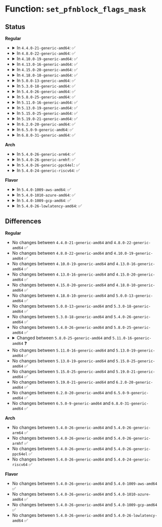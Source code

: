 # Function: <code>set_pfnblock_flags_mask</code>

## Status
<b>Regular</b>
<ul>
<li>
<details>
<summary>In <code>4.4.0-21-generic-amd64</code>: ✅</summary>

```c
void set_pfnblock_flags_mask(struct page * page, long unsigned int flags, long unsigned int pfn, long unsigned int end_bitidx, long unsigned int mask)
```

```json
{
  "name": "set_pfnblock_flags_mask",
  "collision_type": "Unique Global",
  "inline_type": "No",
  "funcs": [
    {
      "addr": 18446744071580504960,
      "name": "set_pfnblock_flags_mask",
      "external": true,
      "loc": "mm/page_alloc.c:6463",
      "file": "mm/page_alloc.c",
      "inline": "seen, unknown",
      "caller_inline": [],
      "caller_func": [
        "mm/page_alloc.c:set_pageblock_migratetype",
        "mm/compaction.c:__reset_isolation_suitable",
        "mm/compaction.c:update_pageblock_skip"
      ]
    }
  ],
  "symbols": [
    {
      "addr": 18446744071580504960,
      "name": "set_pfnblock_flags_mask",
      "section": ".text",
      "bind": "STB_GLOBAL",
      "size": 126
    }
  ]
}
```
</details>
</li>
<li>
<details>
<summary>In <code>4.8.0-22-generic-amd64</code>: ✅</summary>

```c
void set_pfnblock_flags_mask(struct page * page, long unsigned int flags, long unsigned int pfn, long unsigned int end_bitidx, long unsigned int mask)
```

```json
{
  "name": "set_pfnblock_flags_mask",
  "collision_type": "Unique Global",
  "inline_type": "No",
  "funcs": [
    {
      "addr": 18446744071580581808,
      "name": "set_pfnblock_flags_mask",
      "external": true,
      "loc": "mm/page_alloc.c:415",
      "file": "mm/page_alloc.c",
      "inline": "seen, unknown",
      "caller_inline": [],
      "caller_func": [
        "mm/page_alloc.c:set_pageblock_migratetype",
        "mm/compaction.c:update_pageblock_skip",
        "mm/compaction.c:__reset_isolation_suitable"
      ]
    }
  ],
  "symbols": [
    {
      "addr": 18446744071580581808,
      "name": "set_pfnblock_flags_mask",
      "section": ".text",
      "bind": "STB_GLOBAL",
      "size": 131
    }
  ]
}
```
</details>
</li>
<li>
<details>
<summary>In <code>4.10.0-19-generic-amd64</code>: ✅</summary>

```c
void set_pfnblock_flags_mask(struct page * page, long unsigned int flags, long unsigned int pfn, long unsigned int end_bitidx, long unsigned int mask)
```

```json
{
  "name": "set_pfnblock_flags_mask",
  "collision_type": "Unique Global",
  "inline_type": "No",
  "funcs": [
    {
      "addr": 18446744071580648320,
      "name": "set_pfnblock_flags_mask",
      "external": true,
      "loc": "mm/page_alloc.c:420",
      "file": "mm/page_alloc.c",
      "inline": "seen, unknown",
      "caller_inline": [],
      "caller_func": [
        "mm/page_alloc.c:set_pageblock_migratetype",
        "mm/compaction.c:update_pageblock_skip",
        "mm/compaction.c:__reset_isolation_suitable"
      ]
    }
  ],
  "symbols": [
    {
      "addr": 18446744071580648320,
      "name": "set_pfnblock_flags_mask",
      "section": ".text",
      "bind": "STB_GLOBAL",
      "size": 131
    }
  ]
}
```
</details>
</li>
<li>
<details>
<summary>In <code>4.13.0-16-generic-amd64</code>: ✅</summary>

```c
void set_pfnblock_flags_mask(struct page * page, long unsigned int flags, long unsigned int pfn, long unsigned int end_bitidx, long unsigned int mask)
```

```json
{
  "name": "set_pfnblock_flags_mask",
  "collision_type": "Unique Global",
  "inline_type": "No",
  "funcs": [
    {
      "addr": 18446744071580680672,
      "name": "set_pfnblock_flags_mask",
      "external": true,
      "loc": "mm/page_alloc.c:436",
      "file": "mm/page_alloc.c",
      "inline": "seen, unknown",
      "caller_inline": [],
      "caller_func": [
        "mm/page_alloc.c:set_pageblock_migratetype",
        "mm/compaction.c:update_pageblock_skip",
        "mm/compaction.c:__reset_isolation_suitable"
      ]
    }
  ],
  "symbols": [
    {
      "addr": 18446744071580680672,
      "name": "set_pfnblock_flags_mask",
      "section": ".text",
      "bind": "STB_GLOBAL",
      "size": 123
    }
  ]
}
```
</details>
</li>
<li>
<details>
<summary>In <code>4.15.0-20-generic-amd64</code>: ✅</summary>

```c
void set_pfnblock_flags_mask(struct page * page, long unsigned int flags, long unsigned int pfn, long unsigned int end_bitidx, long unsigned int mask)
```

```json
{
  "name": "set_pfnblock_flags_mask",
  "collision_type": "Unique Global",
  "inline_type": "No",
  "funcs": [
    {
      "addr": 18446744071580765360,
      "name": "set_pfnblock_flags_mask",
      "external": true,
      "loc": "mm/page_alloc.c:451",
      "file": "mm/page_alloc.c",
      "inline": "seen, unknown",
      "caller_inline": [],
      "caller_func": [
        "mm/page_alloc.c:set_pageblock_migratetype",
        "mm/compaction.c:update_pageblock_skip",
        "mm/compaction.c:__reset_isolation_suitable"
      ]
    }
  ],
  "symbols": [
    {
      "addr": 18446744071580765360,
      "name": "set_pfnblock_flags_mask",
      "section": ".text",
      "bind": "STB_GLOBAL",
      "size": 132
    }
  ]
}
```
</details>
</li>
<li>
<details>
<summary>In <code>4.18.0-10-generic-amd64</code>: ✅</summary>

```c
void set_pfnblock_flags_mask(struct page * page, long unsigned int flags, long unsigned int pfn, long unsigned int end_bitidx, long unsigned int mask)
```

```json
{
  "name": "set_pfnblock_flags_mask",
  "collision_type": "Unique Global",
  "inline_type": "No",
  "funcs": [
    {
      "addr": 18446744071580901584,
      "name": "set_pfnblock_flags_mask",
      "external": true,
      "loc": "mm/page_alloc.c:412",
      "file": "mm/page_alloc.c",
      "inline": "seen, unknown",
      "caller_inline": [],
      "caller_func": [
        "mm/page_alloc.c:set_pageblock_migratetype",
        "mm/compaction.c:update_pageblock_skip",
        "mm/compaction.c:__reset_isolation_suitable"
      ]
    }
  ],
  "symbols": [
    {
      "addr": 18446744071580901584,
      "name": "set_pfnblock_flags_mask",
      "section": ".text",
      "bind": "STB_GLOBAL",
      "size": 140
    }
  ]
}
```
</details>
</li>
<li>
<details>
<summary>In <code>5.0.0-13-generic-amd64</code>: ✅</summary>

```c
void set_pfnblock_flags_mask(struct page * page, long unsigned int flags, long unsigned int pfn, long unsigned int end_bitidx, long unsigned int mask)
```

```json
{
  "name": "set_pfnblock_flags_mask",
  "collision_type": "Unique Global",
  "inline_type": "No",
  "funcs": [
    {
      "addr": 18446744071580976032,
      "name": "set_pfnblock_flags_mask",
      "external": true,
      "loc": "mm/page_alloc.c:456",
      "file": "mm/page_alloc.c",
      "inline": "seen, unknown",
      "caller_inline": [],
      "caller_func": [
        "mm/page_alloc.c:set_pageblock_migratetype",
        "mm/compaction.c:update_pageblock_skip",
        "mm/compaction.c:__reset_isolation_suitable"
      ]
    }
  ],
  "symbols": [
    {
      "addr": 18446744071580976032,
      "name": "set_pfnblock_flags_mask",
      "section": ".text",
      "bind": "STB_GLOBAL",
      "size": 136
    }
  ]
}
```
</details>
</li>
<li>
<details>
<summary>In <code>5.3.0-18-generic-amd64</code>: ✅</summary>

```c
void set_pfnblock_flags_mask(struct page * page, long unsigned int flags, long unsigned int pfn, long unsigned int end_bitidx, long unsigned int mask)
```

```json
{
  "name": "set_pfnblock_flags_mask",
  "collision_type": "Unique Global",
  "inline_type": "No",
  "funcs": [
    {
      "addr": 18446744071581394832,
      "name": "set_pfnblock_flags_mask",
      "external": true,
      "loc": "mm/page_alloc.c:518",
      "file": "mm/page_alloc.c",
      "inline": "seen, unknown",
      "caller_inline": [],
      "caller_func": [
        "mm/compaction.c:compact_zone",
        "mm/compaction.c:compaction_alloc",
        "mm/compaction.c:fast_isolate_freepages",
        "mm/compaction.c:isolate_migratepages_block",
        "mm/compaction.c:isolate_migratepages_block",
        "mm/compaction.c:__reset_isolation_pfn",
        "mm/compaction.c:__reset_isolation_pfn",
        "mm/page_alloc.c:set_pageblock_migratetype"
      ]
    }
  ],
  "symbols": [
    {
      "addr": 18446744071581394832,
      "name": "set_pfnblock_flags_mask",
      "section": ".text",
      "bind": "STB_GLOBAL",
      "size": 132
    }
  ]
}
```
</details>
</li>
<li>
<details>
<summary>In <code>5.4.0-26-generic-amd64</code>: ✅</summary>

```c
void set_pfnblock_flags_mask(struct page * page, long unsigned int flags, long unsigned int pfn, long unsigned int end_bitidx, long unsigned int mask)
```

```json
{
  "name": "set_pfnblock_flags_mask",
  "collision_type": "Unique Global",
  "inline_type": "No",
  "funcs": [
    {
      "addr": 18446744071581455824,
      "name": "set_pfnblock_flags_mask",
      "external": true,
      "loc": "mm/page_alloc.c:505",
      "file": "mm/page_alloc.c",
      "inline": "seen, unknown",
      "caller_inline": [],
      "caller_func": [
        "mm/compaction.c:compact_zone",
        "mm/compaction.c:compaction_alloc",
        "mm/compaction.c:fast_isolate_freepages",
        "mm/compaction.c:isolate_migratepages_block",
        "mm/compaction.c:isolate_migratepages_block",
        "mm/compaction.c:__reset_isolation_pfn",
        "mm/compaction.c:__reset_isolation_pfn",
        "mm/page_alloc.c:set_pageblock_migratetype"
      ]
    }
  ],
  "symbols": [
    {
      "addr": 18446744071581455824,
      "name": "set_pfnblock_flags_mask",
      "section": ".text",
      "bind": "STB_GLOBAL",
      "size": 132
    }
  ]
}
```
</details>
</li>
<li>
<details>
<summary>In <code>5.8.0-25-generic-amd64</code>: ✅</summary>

```c
void set_pfnblock_flags_mask(struct page * page, long unsigned int flags, long unsigned int pfn, long unsigned int end_bitidx, long unsigned int mask)
```

```json
{
  "name": "set_pfnblock_flags_mask",
  "collision_type": "Unique Global",
  "inline_type": "No",
  "funcs": [
    {
      "addr": 18446744071581660592,
      "name": "set_pfnblock_flags_mask",
      "external": true,
      "loc": "mm/page_alloc.c:504",
      "file": "mm/page_alloc.c",
      "inline": "seen, unknown",
      "caller_inline": [],
      "caller_func": [
        "mm/compaction.c:fast_find_migrateblock",
        "mm/compaction.c:isolate_freepages",
        "mm/compaction.c:fast_isolate_freepages",
        "mm/compaction.c:isolate_migratepages_block",
        "mm/compaction.c:isolate_migratepages_block",
        "mm/compaction.c:__reset_isolation_pfn",
        "mm/compaction.c:__reset_isolation_pfn",
        "mm/page_alloc.c:__isolate_free_page",
        "mm/page_alloc.c:unreserve_highatomic_pageblock",
        "mm/page_alloc.c:steal_suitable_fallback",
        "mm/page_alloc.c:steal_suitable_fallback"
      ]
    }
  ],
  "symbols": [
    {
      "addr": 18446744071581660592,
      "name": "set_pfnblock_flags_mask",
      "section": ".text",
      "bind": "STB_GLOBAL",
      "size": 137
    }
  ]
}
```
</details>
</li>
<li>
<details>
<summary>In <code>5.11.0-16-generic-amd64</code>: ✅</summary>

```c
void set_pfnblock_flags_mask(struct page * page, long unsigned int flags, long unsigned int pfn, long unsigned int mask)
```

```json
{
  "name": "set_pfnblock_flags_mask",
  "collision_type": "Unique Global",
  "inline_type": "No",
  "funcs": [
    {
      "addr": 18446744071581708800,
      "name": "set_pfnblock_flags_mask",
      "external": true,
      "loc": "mm/page_alloc.c:506",
      "file": "mm/page_alloc.c",
      "inline": "seen, unknown",
      "caller_inline": [],
      "caller_func": [
        "mm/compaction.c:fast_find_migrateblock",
        "mm/compaction.c:isolate_freepages",
        "mm/compaction.c:fast_isolate_freepages",
        "mm/compaction.c:isolate_migratepages_block",
        "mm/compaction.c:isolate_migratepages_block",
        "mm/compaction.c:__reset_isolation_pfn",
        "mm/compaction.c:__reset_isolation_pfn",
        "mm/page_alloc.c:__isolate_free_page",
        "mm/page_alloc.c:unreserve_highatomic_pageblock",
        "mm/page_alloc.c:steal_suitable_fallback",
        "mm/page_alloc.c:steal_suitable_fallback"
      ]
    }
  ],
  "symbols": [
    {
      "addr": 18446744071581708800,
      "name": "set_pfnblock_flags_mask",
      "section": ".text",
      "bind": "STB_GLOBAL",
      "size": 127
    }
  ]
}
```
</details>
</li>
<li>
<details>
<summary>In <code>5.13.0-19-generic-amd64</code>: ✅</summary>

```c
void set_pfnblock_flags_mask(struct page * page, long unsigned int flags, long unsigned int pfn, long unsigned int mask)
```

```json
{
  "name": "set_pfnblock_flags_mask",
  "collision_type": "Unique Global",
  "inline_type": "No",
  "funcs": [
    {
      "addr": 18446744071581729616,
      "name": "set_pfnblock_flags_mask",
      "external": true,
      "loc": "mm/page_alloc.c:528",
      "file": "mm/page_alloc.c",
      "inline": "seen, unknown",
      "caller_inline": [],
      "caller_func": [
        "mm/compaction.c:fast_find_migrateblock",
        "mm/compaction.c:isolate_freepages",
        "mm/compaction.c:isolate_migratepages_block",
        "mm/compaction.c:isolate_migratepages_block",
        "mm/compaction.c:__reset_isolation_pfn",
        "mm/compaction.c:__reset_isolation_pfn",
        "mm/page_alloc.c:__isolate_free_page",
        "mm/page_alloc.c:unreserve_highatomic_pageblock",
        "mm/page_alloc.c:steal_suitable_fallback",
        "mm/page_alloc.c:steal_suitable_fallback"
      ]
    }
  ],
  "symbols": [
    {
      "addr": 18446744071581729616,
      "name": "set_pfnblock_flags_mask",
      "section": ".text",
      "bind": "STB_GLOBAL",
      "size": 127
    }
  ]
}
```
</details>
</li>
<li>
<details>
<summary>In <code>5.15.0-25-generic-amd64</code>: ✅</summary>

```c
void set_pfnblock_flags_mask(struct page * page, long unsigned int flags, long unsigned int pfn, long unsigned int mask)
```

```json
{
  "name": "set_pfnblock_flags_mask",
  "collision_type": "Unique Global",
  "inline_type": "No",
  "funcs": [
    {
      "addr": 18446744071582003424,
      "name": "set_pfnblock_flags_mask",
      "external": true,
      "loc": "mm/page_alloc.c:531",
      "file": "mm/page_alloc.c",
      "inline": "seen, unknown",
      "caller_inline": [],
      "caller_func": [
        "mm/compaction.c:fast_find_migrateblock",
        "mm/compaction.c:isolate_freepages",
        "mm/compaction.c:isolate_migratepages_block",
        "mm/compaction.c:isolate_migratepages_block",
        "mm/compaction.c:__reset_isolation_pfn",
        "mm/compaction.c:__reset_isolation_pfn",
        "mm/page_alloc.c:__isolate_free_page",
        "mm/page_alloc.c:unreserve_highatomic_pageblock",
        "mm/page_alloc.c:steal_suitable_fallback",
        "mm/page_alloc.c:steal_suitable_fallback"
      ]
    }
  ],
  "symbols": [
    {
      "addr": 18446744071582003424,
      "name": "set_pfnblock_flags_mask",
      "section": ".text",
      "bind": "STB_GLOBAL",
      "size": 127
    }
  ]
}
```
</details>
</li>
<li>
<details>
<summary>In <code>5.19.0-21-generic-amd64</code>: ✅</summary>

```c
void set_pfnblock_flags_mask(struct page * page, long unsigned int flags, long unsigned int pfn, long unsigned int mask)
```

```json
{
  "name": "set_pfnblock_flags_mask",
  "collision_type": "Unique Global",
  "inline_type": "No",
  "funcs": [
    {
      "addr": 18446744071582427760,
      "name": "set_pfnblock_flags_mask",
      "external": true,
      "loc": "mm/page_alloc.c:521",
      "file": "mm/page_alloc.c",
      "inline": "seen, unknown",
      "caller_inline": [],
      "caller_func": [
        "mm/compaction.c:fast_find_migrateblock",
        "mm/compaction.c:isolate_freepages",
        "mm/compaction.c:isolate_migratepages_block",
        "mm/compaction.c:isolate_migratepages_block",
        "mm/compaction.c:__reset_isolation_pfn",
        "mm/page_alloc.c:__isolate_free_page",
        "mm/page_alloc.c:unreserve_highatomic_pageblock",
        "mm/page_alloc.c:steal_suitable_fallback",
        "mm/page_alloc.c:steal_suitable_fallback"
      ]
    }
  ],
  "symbols": [
    {
      "addr": 18446744071582427760,
      "name": "set_pfnblock_flags_mask",
      "section": ".text",
      "bind": "STB_GLOBAL",
      "size": 173
    }
  ]
}
```
</details>
</li>
<li>
<details>
<summary>In <code>6.2.0-20-generic-amd64</code>: ✅</summary>

```c
void set_pfnblock_flags_mask(struct page * page, long unsigned int flags, long unsigned int pfn, long unsigned int mask)
```

```json
{
  "name": "set_pfnblock_flags_mask",
  "collision_type": "Unique Global",
  "inline_type": "No",
  "funcs": [
    {
      "addr": 18446744071582936480,
      "name": "set_pfnblock_flags_mask",
      "external": true,
      "loc": "mm/page_alloc.c:582",
      "file": "mm/page_alloc.c",
      "inline": "seen, unknown",
      "caller_inline": [],
      "caller_func": [
        "mm/compaction.c:fast_find_migrateblock",
        "mm/compaction.c:isolate_freepages",
        "mm/compaction.c:isolate_migratepages_block",
        "mm/compaction.c:isolate_migratepages_block",
        "mm/compaction.c:__reset_isolation_pfn",
        "mm/page_alloc.c:__init_zone_device_page",
        "mm/page_alloc.c:memmap_init_range",
        "mm/page_alloc.c:__isolate_free_page",
        "mm/page_alloc.c:unreserve_highatomic_pageblock",
        "mm/page_alloc.c:steal_suitable_fallback",
        "mm/page_alloc.c:steal_suitable_fallback"
      ]
    }
  ],
  "symbols": [
    {
      "addr": 18446744071582936480,
      "name": "set_pfnblock_flags_mask",
      "section": ".text",
      "bind": "STB_GLOBAL",
      "size": 170
    }
  ]
}
```
</details>
</li>
<li>
<details>
<summary>In <code>6.5.0-9-generic-amd64</code>: ✅</summary>

```c
void set_pfnblock_flags_mask(struct page * page, long unsigned int flags, long unsigned int pfn, long unsigned int mask)
```

```json
{
  "name": "set_pfnblock_flags_mask",
  "collision_type": "Unique Global",
  "inline_type": "No",
  "funcs": [
    {
      "addr": 18446744071583153920,
      "name": "set_pfnblock_flags_mask",
      "external": true,
      "loc": "mm/page_alloc.c:423",
      "file": "mm/page_alloc.c",
      "inline": "seen, unknown",
      "caller_inline": [],
      "caller_func": [
        "mm/compaction.c:isolate_freepages",
        "mm/compaction.c:fast_isolate_freepages",
        "mm/compaction.c:isolate_migratepages_block",
        "mm/compaction.c:isolate_migratepages_block",
        "mm/compaction.c:__reset_isolation_pfn",
        "mm/page_alloc.c:get_page_from_freelist",
        "mm/page_alloc.c:__isolate_free_page",
        "mm/page_alloc.c:unreserve_highatomic_pageblock",
        "mm/page_alloc.c:steal_suitable_fallback",
        "mm/page_alloc.c:steal_suitable_fallback"
      ]
    }
  ],
  "symbols": [
    {
      "addr": 18446744071583153920,
      "name": "set_pfnblock_flags_mask",
      "section": ".text",
      "bind": "STB_GLOBAL",
      "size": 170
    }
  ]
}
```
</details>
</li>
<li>
<details>
<summary>In <code>6.8.0-31-generic-amd64</code>: ✅</summary>

```c
void set_pfnblock_flags_mask(struct page * page, long unsigned int flags, long unsigned int pfn, long unsigned int mask)
```

```json
{
  "name": "set_pfnblock_flags_mask",
  "collision_type": "Unique Global",
  "inline_type": "No",
  "funcs": [
    {
      "addr": 18446744071583337072,
      "name": "set_pfnblock_flags_mask",
      "external": true,
      "loc": "mm/page_alloc.c:405",
      "file": "mm/page_alloc.c",
      "inline": "seen, unknown",
      "caller_inline": [],
      "caller_func": [
        "mm/compaction.c:isolate_freepages",
        "mm/compaction.c:fast_isolate_freepages",
        "mm/compaction.c:isolate_migratepages_block",
        "mm/compaction.c:isolate_migratepages_block",
        "mm/compaction.c:__reset_isolation_pfn",
        "mm/page_alloc.c:get_page_from_freelist",
        "mm/page_alloc.c:__isolate_free_page",
        "mm/page_alloc.c:unreserve_highatomic_pageblock",
        "mm/page_alloc.c:steal_suitable_fallback",
        "mm/page_alloc.c:steal_suitable_fallback"
      ]
    }
  ],
  "symbols": [
    {
      "addr": 18446744071583337072,
      "name": "set_pfnblock_flags_mask",
      "section": ".text",
      "bind": "STB_GLOBAL",
      "size": 170
    }
  ]
}
```
</details>
</li>
</ul>
<b>Arch</b>
<ul>
<li>
<details>
<summary>In <code>5.4.0-26-generic-arm64</code>: ✅</summary>

```c
void set_pfnblock_flags_mask(struct page * page, long unsigned int flags, long unsigned int pfn, long unsigned int end_bitidx, long unsigned int mask)
```

```json
{
  "name": "set_pfnblock_flags_mask",
  "collision_type": "Unique Global",
  "inline_type": "No",
  "funcs": [
    {
      "addr": 18446603336492863136,
      "name": "set_pfnblock_flags_mask",
      "external": true,
      "loc": "mm/page_alloc.c:505",
      "file": "mm/page_alloc.c",
      "inline": "seen, unknown",
      "caller_inline": [],
      "caller_func": [
        "mm/compaction.c:compact_zone",
        "mm/compaction.c:compaction_alloc",
        "mm/compaction.c:fast_isolate_freepages",
        "mm/compaction.c:isolate_migratepages_block",
        "mm/compaction.c:isolate_migratepages_block",
        "mm/compaction.c:__reset_isolation_pfn",
        "mm/page_alloc.c:set_pageblock_migratetype"
      ]
    }
  ],
  "symbols": [
    {
      "addr": 18446603336492863136,
      "name": "set_pfnblock_flags_mask",
      "section": ".text",
      "bind": "STB_GLOBAL",
      "size": 204
    }
  ]
}
```
</details>
</li>
<li>
<details>
<summary>In <code>5.4.0-26-generic-armhf</code>: ✅</summary>

```c
void set_pfnblock_flags_mask(struct page * page, long unsigned int flags, long unsigned int pfn, long unsigned int end_bitidx, long unsigned int mask)
```

```json
{
  "name": "set_pfnblock_flags_mask",
  "collision_type": "Unique Global",
  "inline_type": "No",
  "funcs": [
    {
      "addr": 3226662880,
      "name": "set_pfnblock_flags_mask",
      "external": true,
      "loc": "mm/page_alloc.c:505",
      "file": "mm/page_alloc.c",
      "inline": "seen, unknown",
      "caller_inline": [],
      "caller_func": [
        "mm/compaction.c:compact_zone",
        "mm/compaction.c:compaction_alloc",
        "mm/compaction.c:fast_isolate_freepages",
        "mm/compaction.c:isolate_migratepages_block",
        "mm/compaction.c:isolate_migratepages_block",
        "mm/compaction.c:__reset_isolation_pfn",
        "mm/compaction.c:__reset_isolation_pfn",
        "mm/page_alloc.c:set_pageblock_migratetype"
      ]
    }
  ],
  "symbols": [
    {
      "addr": 3226662880,
      "name": "set_pfnblock_flags_mask",
      "section": ".text",
      "bind": "STB_GLOBAL",
      "size": 164
    }
  ]
}
```
</details>
</li>
<li>
<details>
<summary>In <code>5.4.0-26-generic-ppc64el</code>: ✅</summary>

```c
void set_pfnblock_flags_mask(struct page * page, long unsigned int flags, long unsigned int pfn, long unsigned int end_bitidx, long unsigned int mask)
```

```json
{
  "name": "set_pfnblock_flags_mask",
  "collision_type": "Unique Global",
  "inline_type": "No",
  "funcs": [
    {
      "addr": 13835058055286254496,
      "name": "set_pfnblock_flags_mask",
      "external": true,
      "loc": "mm/page_alloc.c:505",
      "file": "mm/page_alloc.c",
      "inline": "seen, unknown",
      "caller_inline": [],
      "caller_func": [
        "mm/compaction.c:compact_zone",
        "mm/compaction.c:compaction_alloc",
        "mm/compaction.c:fast_isolate_freepages",
        "mm/compaction.c:isolate_migratepages_block",
        "mm/compaction.c:isolate_migratepages_block",
        "mm/compaction.c:__reset_isolation_pfn",
        "mm/compaction.c:__reset_isolation_pfn",
        "mm/page_alloc.c:set_pageblock_migratetype"
      ]
    }
  ],
  "symbols": [
    {
      "addr": 13835058055286254496,
      "name": "set_pfnblock_flags_mask",
      "section": ".text",
      "bind": "STB_GLOBAL",
      "size": 244
    }
  ]
}
```
</details>
</li>
<li>
<details>
<summary>In <code>5.4.0-24-generic-riscv64</code>: ✅</summary>

```c
void set_pfnblock_flags_mask(struct page * page, long unsigned int flags, long unsigned int pfn, long unsigned int end_bitidx, long unsigned int mask)
```

```json
{
  "name": "set_pfnblock_flags_mask",
  "collision_type": "Unique Global",
  "inline_type": "No",
  "funcs": [
    {
      "addr": 18446743936272808354,
      "name": "set_pfnblock_flags_mask",
      "external": true,
      "loc": "mm/page_alloc.c:505",
      "file": "mm/page_alloc.c",
      "inline": "seen, unknown",
      "caller_inline": [],
      "caller_func": [
        "mm/compaction.c:compact_zone",
        "mm/compaction.c:compaction_alloc",
        "mm/compaction.c:fast_isolate_freepages",
        "mm/compaction.c:isolate_migratepages_block",
        "mm/compaction.c:isolate_migratepages_block",
        "mm/compaction.c:__reset_isolation_pfn",
        "mm/compaction.c:__reset_isolation_pfn",
        "mm/page_alloc.c:set_pageblock_migratetype"
      ]
    }
  ],
  "symbols": [
    {
      "addr": 18446743936272808354,
      "name": "set_pfnblock_flags_mask",
      "section": ".text",
      "bind": "STB_GLOBAL",
      "size": 164
    }
  ]
}
```
</details>
</li>
</ul>
<b>Flavor</b>
<ul>
<li>
<details>
<summary>In <code>5.4.0-1009-aws-amd64</code>: ✅</summary>

```c
void set_pfnblock_flags_mask(struct page * page, long unsigned int flags, long unsigned int pfn, long unsigned int end_bitidx, long unsigned int mask)
```

```json
{
  "name": "set_pfnblock_flags_mask",
  "collision_type": "Unique Global",
  "inline_type": "No",
  "funcs": [
    {
      "addr": 18446744071581424672,
      "name": "set_pfnblock_flags_mask",
      "external": true,
      "loc": "mm/page_alloc.c:505",
      "file": "mm/page_alloc.c",
      "inline": "seen, unknown",
      "caller_inline": [],
      "caller_func": [
        "mm/compaction.c:compact_zone",
        "mm/compaction.c:compaction_alloc",
        "mm/compaction.c:fast_isolate_freepages",
        "mm/compaction.c:isolate_migratepages_block",
        "mm/compaction.c:isolate_migratepages_block",
        "mm/compaction.c:__reset_isolation_pfn",
        "mm/compaction.c:__reset_isolation_pfn",
        "mm/page_alloc.c:set_pageblock_migratetype"
      ]
    }
  ],
  "symbols": [
    {
      "addr": 18446744071581424672,
      "name": "set_pfnblock_flags_mask",
      "section": ".text",
      "bind": "STB_GLOBAL",
      "size": 132
    }
  ]
}
```
</details>
</li>
<li>
<details>
<summary>In <code>5.4.0-1010-azure-amd64</code>: ✅</summary>

```c
void set_pfnblock_flags_mask(struct page * page, long unsigned int flags, long unsigned int pfn, long unsigned int end_bitidx, long unsigned int mask)
```

```json
{
  "name": "set_pfnblock_flags_mask",
  "collision_type": "Unique Global",
  "inline_type": "No",
  "funcs": [
    {
      "addr": 18446744071581367152,
      "name": "set_pfnblock_flags_mask",
      "external": true,
      "loc": "mm/page_alloc.c:505",
      "file": "mm/page_alloc.c",
      "inline": "seen, unknown",
      "caller_inline": [],
      "caller_func": [
        "mm/compaction.c:compact_zone",
        "mm/compaction.c:compaction_alloc",
        "mm/compaction.c:fast_isolate_freepages",
        "mm/compaction.c:isolate_migratepages_block",
        "mm/compaction.c:isolate_migratepages_block",
        "mm/compaction.c:__reset_isolation_pfn",
        "mm/compaction.c:__reset_isolation_pfn",
        "mm/page_alloc.c:set_pageblock_migratetype"
      ]
    }
  ],
  "symbols": [
    {
      "addr": 18446744071581367152,
      "name": "set_pfnblock_flags_mask",
      "section": ".text",
      "bind": "STB_GLOBAL",
      "size": 132
    }
  ]
}
```
</details>
</li>
<li>
<details>
<summary>In <code>5.4.0-1009-gcp-amd64</code>: ✅</summary>

```c
void set_pfnblock_flags_mask(struct page * page, long unsigned int flags, long unsigned int pfn, long unsigned int end_bitidx, long unsigned int mask)
```

```json
{
  "name": "set_pfnblock_flags_mask",
  "collision_type": "Unique Global",
  "inline_type": "No",
  "funcs": [
    {
      "addr": 18446744071581415872,
      "name": "set_pfnblock_flags_mask",
      "external": true,
      "loc": "mm/page_alloc.c:505",
      "file": "mm/page_alloc.c",
      "inline": "seen, unknown",
      "caller_inline": [],
      "caller_func": [
        "mm/compaction.c:compact_zone",
        "mm/compaction.c:compaction_alloc",
        "mm/compaction.c:fast_isolate_freepages",
        "mm/compaction.c:isolate_migratepages_block",
        "mm/compaction.c:isolate_migratepages_block",
        "mm/compaction.c:__reset_isolation_pfn",
        "mm/compaction.c:__reset_isolation_pfn",
        "mm/page_alloc.c:set_pageblock_migratetype"
      ]
    }
  ],
  "symbols": [
    {
      "addr": 18446744071581415872,
      "name": "set_pfnblock_flags_mask",
      "section": ".text",
      "bind": "STB_GLOBAL",
      "size": 132
    }
  ]
}
```
</details>
</li>
<li>
<details>
<summary>In <code>5.4.0-26-lowlatency-amd64</code>: ✅</summary>

```c
void set_pfnblock_flags_mask(struct page * page, long unsigned int flags, long unsigned int pfn, long unsigned int end_bitidx, long unsigned int mask)
```

```json
{
  "name": "set_pfnblock_flags_mask",
  "collision_type": "Unique Global",
  "inline_type": "No",
  "funcs": [
    {
      "addr": 18446744071581480128,
      "name": "set_pfnblock_flags_mask",
      "external": true,
      "loc": "mm/page_alloc.c:505",
      "file": "mm/page_alloc.c",
      "inline": "seen, unknown",
      "caller_inline": [],
      "caller_func": [
        "mm/compaction.c:compact_zone",
        "mm/compaction.c:compaction_alloc",
        "mm/compaction.c:fast_isolate_freepages",
        "mm/compaction.c:isolate_migratepages_block",
        "mm/compaction.c:isolate_migratepages_block",
        "mm/compaction.c:__reset_isolation_pfn",
        "mm/compaction.c:__reset_isolation_pfn",
        "mm/page_alloc.c:set_pageblock_migratetype"
      ]
    }
  ],
  "symbols": [
    {
      "addr": 18446744071581480128,
      "name": "set_pfnblock_flags_mask",
      "section": ".text",
      "bind": "STB_GLOBAL",
      "size": 132
    }
  ]
}
```
</details>
</li>
</ul>

## Differences
<b>Regular</b>
<ul>
<li>
No changes between <code>4.4.0-21-generic-amd64</code> and <code>4.8.0-22-generic-amd64</code> ✅
</li>
<li>
No changes between <code>4.8.0-22-generic-amd64</code> and <code>4.10.0-19-generic-amd64</code> ✅
</li>
<li>
No changes between <code>4.10.0-19-generic-amd64</code> and <code>4.13.0-16-generic-amd64</code> ✅
</li>
<li>
No changes between <code>4.13.0-16-generic-amd64</code> and <code>4.15.0-20-generic-amd64</code> ✅
</li>
<li>
No changes between <code>4.15.0-20-generic-amd64</code> and <code>4.18.0-10-generic-amd64</code> ✅
</li>
<li>
No changes between <code>4.18.0-10-generic-amd64</code> and <code>5.0.0-13-generic-amd64</code> ✅
</li>
<li>
No changes between <code>5.0.0-13-generic-amd64</code> and <code>5.3.0-18-generic-amd64</code> ✅
</li>
<li>
No changes between <code>5.3.0-18-generic-amd64</code> and <code>5.4.0-26-generic-amd64</code> ✅
</li>
<li>
No changes between <code>5.4.0-26-generic-amd64</code> and <code>5.8.0-25-generic-amd64</code> ✅
</li>
<li>
<details>
<summary>Changed between <code>5.8.0-25-generic-amd64</code> and <code>5.11.0-16-generic-amd64</code> ❓</summary>
<ul>
<li>
<b>Param removed. </b>
<code>long unsigned int end_bitidx</code>
</li>
<li>
<b>Param reordered. </b>
<code>page, flags, pfn, end_bitidx, mask</code> ➡️ <code>page, flags, pfn, mask</code>
</li>
</ul>
</details>
</li>
<li>
No changes between <code>5.11.0-16-generic-amd64</code> and <code>5.13.0-19-generic-amd64</code> ✅
</li>
<li>
No changes between <code>5.13.0-19-generic-amd64</code> and <code>5.15.0-25-generic-amd64</code> ✅
</li>
<li>
No changes between <code>5.15.0-25-generic-amd64</code> and <code>5.19.0-21-generic-amd64</code> ✅
</li>
<li>
No changes between <code>5.19.0-21-generic-amd64</code> and <code>6.2.0-20-generic-amd64</code> ✅
</li>
<li>
No changes between <code>6.2.0-20-generic-amd64</code> and <code>6.5.0-9-generic-amd64</code> ✅
</li>
<li>
No changes between <code>6.5.0-9-generic-amd64</code> and <code>6.8.0-31-generic-amd64</code> ✅
</li>
</ul>
<b>Arch</b>
<ul>
<li>
No changes between <code>5.4.0-26-generic-amd64</code> and <code>5.4.0-26-generic-arm64</code> ✅
</li>
<li>
No changes between <code>5.4.0-26-generic-amd64</code> and <code>5.4.0-26-generic-armhf</code> ✅
</li>
<li>
No changes between <code>5.4.0-26-generic-amd64</code> and <code>5.4.0-26-generic-ppc64el</code> ✅
</li>
<li>
No changes between <code>5.4.0-26-generic-amd64</code> and <code>5.4.0-24-generic-riscv64</code> ✅
</li>
</ul>
<b>Flavor</b>
<ul>
<li>
No changes between <code>5.4.0-26-generic-amd64</code> and <code>5.4.0-1009-aws-amd64</code> ✅
</li>
<li>
No changes between <code>5.4.0-26-generic-amd64</code> and <code>5.4.0-1010-azure-amd64</code> ✅
</li>
<li>
No changes between <code>5.4.0-26-generic-amd64</code> and <code>5.4.0-1009-gcp-amd64</code> ✅
</li>
<li>
No changes between <code>5.4.0-26-generic-amd64</code> and <code>5.4.0-26-lowlatency-amd64</code> ✅
</li>
</ul>
